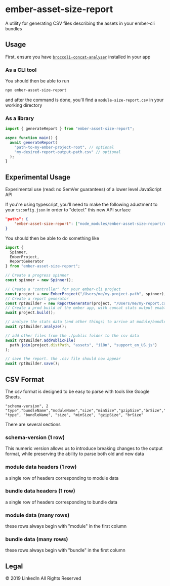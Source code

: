 # ember-asset-size-report

A utility for generating CSV files describing the assets in your ember-cli bundles

## Usage

First, ensure you have [`broccoli-concat-analyser`](https://github.com/stefanpenner/broccoli-concat-analyser/) installed in your app

### As a CLI tool

You should then be able to run

```sh
npx ember-asset-size-report
```

and after the command is done, you'll find a `module-size-report.csv` in your working directory

### As a library

```ts
import { generateReport } from "ember-asset-size-report";

async function main() {
  await generateReport(
    "path-to-my-ember-project-root", // optional
    "my-desired-report-output-path.csv" // optional
  );
}
```

## Experimental Usage

Experimental use (read: no SemVer guarantees) of a lower level JavaScript API

If you're using typescript, you'll need to make the following adustment to your `tsconfig.json` in order to "detect" this new API surface

```json
"paths": {
    "ember-asset-size-report": ["node_modules/ember-asset-size-report/dist/ember-asset-size-report-beta.d.ts"]
}
```

You should then be able to do something like

```ts
import {
  Spinner,
  EmberProject,
  ReportGenerator
} from "ember-asset-size-report";

// Create a progress spinner
const spinner = new Spinner();

// Create a "controller" for your ember-cli project
const project = new EmberProject("/Users/me/my-project-path", spinner);
// Create a report generator
const rptBuilder = new ReportGenerator(project, "/Users/me/my-report.csv");
// Create a prod build of the ember app, with concat stats output enabled
await project.build();

// analyze the stats data (and other things) to arrive at module/bundle sizes
await rptBuilder.analyze();

// add other files from the ./public folder to the csv data
await rptBuilder.addPublicFile(
  path.join(project.distPath, "assets", "i18n", "support_en_US.js")
);

// save the report. the .csv file should now appear
await rptBuilder.save();
```

## CSV Format

The csv format is designed to be easy to parse with tools like Google Sheets.

```csv
"schema-version", 2
"type","bundleName","moduleName","size","minSize","gzipSize","brSize","bundleRatio","soloGzSize","soloBrSize"
"type", "bundleName", "size", "minSize", "gzipSize", "brSize"

```

There are several sections

### schema-version (1 row)

This numeric version allows us to introduce breaking changes to the output format, while preserving the ability to parse both old and new data

### module data headers (1 row)

a single row of headers corresponding to module data

### bundle data headers (1 row)

a single row of headers corresponding to bundle data

### module data (many rows)

these rows always begin with "module" in the first column

### bundle data (many rows)

these rows always begin with "bundle" in the first column

## Legal

&copy; 2019 LinkedIn All Rights Reserved
